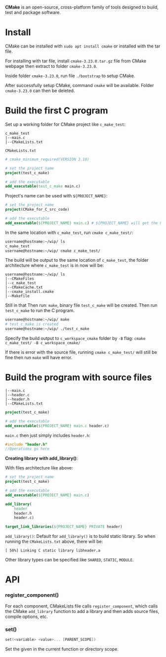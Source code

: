 **CMake** is an open-source, cross-platform family of tools designed to build, test and package software.

# Install

CMake can be installed with ``sudo apt install cmake`` or installed with the tar file.

For installing with tar file, install ``cmake-3.23.0.tar.gz`` file from CMake webpage then extract to folder ``cmake-3.23.0``.

Inside folder ``cmake-3.23.0``, run file ``./bootstrap`` to setup CMake.

After successfully setup CMake, command ``cmake`` will be available. Folder ``cmake-3.23.0`` can then be deleted.

# Build the first C program

Set up a working folder for CMake project like ``c_make_test``:

```
c_make_test
|--main.c
|--CMakeLists.txt
```

``CMakeLists.txt``

```CMake
# cmake_minimum_required(VERSION 3.10)

# set the project name
project(test_c_make)

# add the executable
add_executable(test_c_make main.c)
```

Project's name can be used with ``${PROJECT_NAME}``:

```CMake
# set the project name
project(CMake_for_C_src_code)

# add the executable
add_executable(${PROJECT_NAME} main.c) # ${PROJECT_NAME} will get the PROJECT_NAME setup previously from project()
```

In the same location with ``c_make_test``, run ``cmake c_make_test/``:

```sh
username@hostname:~/wip/ ls
c_make_test
username@hostname:~/wip/ cmake c_make_test/
```
The build will be output to the same location of ``c_make_test``, the folder architecture where ``c_make_test`` is in now will be:

```
username@hostname:~/wip/ ls
|--CMakeFiles
|--c_make_test
|--CMakeCache.txt
|--cmake_install.cmake
|--Makefile
```

Still in that Then run: ``make``, binary file ``test_c_make`` will be created. Then run ``test_c_make`` to run the C program.
```sh
username@hostname:~/wip/ make
# test_c_make is created
username@hostname:~/wip/ ./test_c_make
```
Specify the build output to ``c_workspace_cmake`` folder by ``-B`` flag: ``cmake c_make_test/ -B c_workspace_cmake/``

If there is error with the source file, running ``cmake c_make_test/`` will still be fine then run ``make`` will have error.

# Build the program with source files

```
|--main.c
|--header.c
|--header.h
|--CMakeLists.txt
```

```CMake
project(test_c_make)

# add the executable
add_executable(${PROJECT_NAME} main.c header.c)
```

``main.c`` then just simply includes ``header.h``:

```c
#include "header.h"
//Operations go here
```

**Creating library with add_library()**:

With files architecture like above:

```CMake
# set the project name
project(test_c_make)

# add the executable
add_executable(${PROJECT_NAME} main.c)

add_library(
    header
    header.h
    header.c)

target_link_libraries(${PROJECT_NAME} PRIVATE header)
```

``add_library()``: Default for ``add_library()`` is to build static library. So when running the ``CMakeLists.txt`` above, there will be:

```
[ 50%] Linking C static library libheader.a
```

Other library types can be specified like ``SHARED``, ``STATIC``, ``MODULE``.

# API

### register_component()

For each component, CMakeLists file calls ``register_component``, which calls the CMake ``add_library`` function to add a library and then adds source files, compile options, etc.

### set()

```c
set(<variable> <value>... [PARENT_SCOPE])
```

Set the given <variable> in the current function or directory scope.
